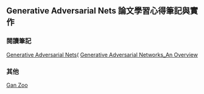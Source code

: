 ## Generative Adversarial Nets 論文學習心得筆記與實作

### 閱讀筆記
[Generative Adversarial Nets](https://github.com/annali/GANs-Note/blob/master/01-Generative%20Adversarial%20Nets.ipynb)(
[Generative Adversarial Networks_An Overview](https://github.com/annali/GANs-Note/blob/master/02-Generative%20Adversarial%20Networks_An%20Overview.ipynb)

### 其他
[Gan Zoo](https://github.com/hindupuravinash/the-gan-zoo)

